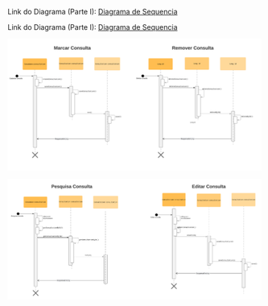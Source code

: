 Link do Diagrama (Parte I): [Diagrama de Sequencia](https://lucid.app/lucidchart/a6fd29ab-73d6-4d35-aa93-92b962664931/edit?invitationId=inv_36070797-3632-4b03-a525-a8565ff28670&authuser=0&page=PaLdq~84CkD7#)

Link do Diagrama (Parte I): [Diagrama de Sequencia](https://lucid.app/lucidchart/75178acb-65a2-492a-a587-22862bee32e3/edit?invitationId=inv_5102130e-1a0b-44e1-818e-efc441286515&authuser=0&page=0_0#)


![Diagrama1](<Diagrama de Sequência I - Clínica Médica (Criar e Remover).png>)

![Diagrama2](<Diagrama de Sequência II - Clínica Médica (Pesquisa e Editar).png>)